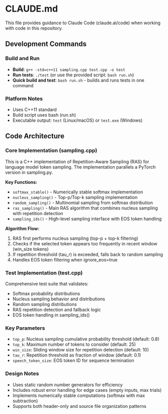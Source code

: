 # CLAUDE.md

This file provides guidance to Claude Code (claude.ai/code) when working with code in this repository.

## Development Commands

### Build and Run
- **Build**: `g++ -std=c++11 sampling.cpp test.cpp -o test`
- **Run tests**: `./test` (or use the provided script: `bash run.sh`)
- **Quick build and test**: `bash run.sh` - builds and runs tests in one command

### Platform Notes
- Uses C++11 standard
- Build script uses bash (run.sh)
- Executable output: `test` (Linux/macOS) or `test.exe` (Windows)

## Code Architecture

### Core Implementation (sampling.cpp)
This is a C++ implementation of Repetition-Aware Sampling (RAS) for language model token sampling. The implementation parallels a PyTorch version in sampling.py.

**Key Functions:**
- `softmax_stable()` - Numerically stable softmax implementation
- `nucleus_sampling()` - Top-p/Top-k sampling implementation  
- `random_sampling()` - Multinomial sampling from softmax distribution
- `ras_sampling()` - Main RAS algorithm that combines nucleus sampling with repetition detection
- `sampling_ids()` - High-level sampling interface with EOS token handling

**Algorithm Flow:**
1. RAS first performs nucleus sampling (top-p + top-k filtering)
2. Checks if the selected token appears too frequently in recent window (win_size tokens)
3. If repetition threshold (tau_r) is exceeded, falls back to random sampling
4. Handles EOS token filtering when ignore_eos=true

### Test Implementation (test.cpp)
Comprehensive test suite that validates:
- Softmax probability distributions
- Nucleus sampling behavior and distributions
- Random sampling distributions  
- RAS repetition detection and fallback logic
- EOS token handling in sampling_ids()

### Key Parameters
- `top_p`: Nucleus sampling cumulative probability threshold (default: 0.8)
- `top_k`: Maximum number of tokens to consider (default: 25)
- `win_size`: Sliding window size for repetition detection (default: 10)
- `tau_r`: Repetition threshold as fraction of window (default: 0.1)
- `speech_token_size`: EOS token ID for sequence termination

### Design Notes
- Uses static random number generators for efficiency
- Includes robust error handling for edge cases (empty inputs, max trials)
- Implements numerically stable computations (softmax with max subtraction)
- Supports both header-only and source file organization patterns